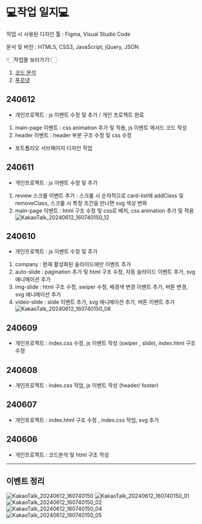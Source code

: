 # 💻작업 일지💻 #

작업 시 사용된 디자인 툴 : Figma, Visual Studio Code

문서 및 버전 : HTML5, CSS3, JavaScript, jQuery, JSON

👇🏻작업물 보러가기👇🏻
1. [코드 분석](https://www.figma.com/design/0uMHtmNRGKCxuXH4RQCsQ9/%EA%B0%9C%EC%9D%B8%ED%94%84%EB%A1%9C%EC%A0%9D%ED%8A%B8-%2F-%ED%91%B8%EB%A5%B4%EB%84%B7?m=auto&t=lXRkGlmCvCeGkXiS-6, "피그마로 바로가기")
2. [푸르넷](https://gonghanna.github.io/Personal-Project/, "푸르넷 공부방")

## 240612 ##
- 개인프로젝트 : js 이벤트 수정 및 추가 / 개인 프로젝트 완료
1. main-page 이벤트 : css animation 추가 및 적용, js 이벤트 메서드 코드 작성
2. header 이벤트 : header 부분 구조 수정 및 css 수정
- 포트폴리오 서브페이지 디자인 작업

## 240611 ##
- 개인프로젝트 : js 이벤트 수정 및 추가
1. review 스크롤 이벤트 추가 : 스크롤 시 순차적으로 card-list에 addClass 및 removeClass, 스크롤 시 특정 조건을 만나면 svg 색상 변화
2. main-page 이벤트 : html 구조 수정 및 css로 배치, css animation 추가 및 적용
![KakaoTalk_20240612_160740150_12](https://github.com/GongHanna/Personal-Project/assets/160007300/afb4ceb0-9f13-497b-b204-9ce48e599cda)

## 240610 ##
- 개인프로젝트 : js 이벤트 수정 및 추가
1. company : 현재 활성화된 슬라이드에만 이벤트 추가
2. auto-slide : pagination 추가 및 html 구조 수정, 자동 슬라이드 이벤트 추가, svg 애니메이션 추가
3. img-slide : html 구조 수정, swiper 수정, 배경색 변경 이벤트 추가, 버튼 변경, svg 애니메이션 추가
4. video-slide : slide 이벤트 추가, svg 애니메이션 추가, 버튼 이벤트 추가
![KakaoTalk_20240612_160740150_08](https://github.com/GongHanna/Personal-Project/assets/160007300/9d37b233-8189-45fe-a9db-ef0b1a073349)

## 240609 ##
- 개인프로젝트 : index.css 수정, js 이벤트 작성 (swiper , slide), index.html 구조 수정

## 240608 ##
- 개인프로젝트 : index.css 작업, js 이벤트 작성 (header/ footer) 

## 240607 ##
- 개인프로젝트 : index.html 구조 수정 , index.css 작업, svg 추가

## 240606 ##
- 개인프로젝트 : 코드분석 및 html 구조 작성

----

## 이벤트 정리 ##
![KakaoTalk_20240612_160740150](https://github.com/GongHanna/Personal-Project/assets/160007300/74eb8f02-0e77-4a04-b059-c7970c55c00b) 
![KakaoTalk_20240612_160740150_01](https://github.com/GongHanna/Personal-Project/assets/160007300/080a3ebe-f3c5-43c0-b545-1199601ac4ae)
![KakaoTalk_20240612_160740150_02](https://github.com/GongHanna/Personal-Project/assets/160007300/4a50f615-1440-492d-8827-7b01c968d2a4)
![KakaoTalk_20240612_160740150_04](https://github.com/GongHanna/Personal-Project/assets/160007300/9a6a34f5-6a0a-42e0-aca4-216ce4426942)
![KakaoTalk_20240612_160740150_05](https://github.com/GongHanna/Personal-Project/assets/160007300/0cdd5ab3-e3c6-44c7-bfdf-b5642ecc0c81)
